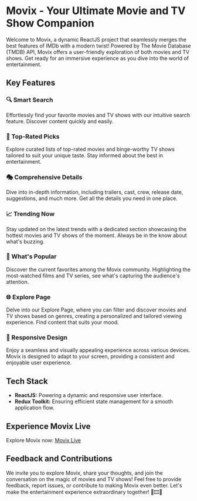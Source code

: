 # Movix - Your Ultimate Movie and TV Show Companion

Welcome to Movix, a dynamic ReactJS project that seamlessly merges the best features of IMDb with a modern twist! Powered by The Movie Database (TMDB) API, Movix offers a user-friendly exploration of both movies and TV shows. Get ready for an immersive experience as you dive into the world of entertainment.

## Key Features

### 🔍 Smart Search
Effortlessly find your favorite movies and TV shows with our intuitive search feature. Discover content quickly and easily.

### 🌟 Top-Rated Picks
Explore curated lists of top-rated movies and binge-worthy TV shows tailored to suit your unique taste. Stay informed about the best in entertainment.

### 🎭 Comprehensive Details
Dive into in-depth information, including trailers, cast, crew, release date, suggestions, and much more. Get all the details you need in one place.

### 📈 Trending Now
Stay updated on the latest trends with a dedicated section showcasing the hottest movies and TV shows of the moment. Always be in the know about what's buzzing.

### 🍿 What's Popular
Discover the current favorites among the Movix community. Highlighting the most-watched films and TV series, see what's capturing the audience's attention.

### 🌐 Explore Page
Delve into our Explore Page, where you can filter and discover movies and TV shows based on genres, creating a personalized and tailored viewing experience. Find content that suits your mood.

### 📱 Responsive Design
Enjoy a seamless and visually appealing experience across various devices. Movix is designed to adapt to your screen, providing a consistent and enjoyable user experience.

## Tech Stack

- **ReactJS:** Powering a dynamic and responsive user interface.
- **Redux Toolkit:** Ensuring efficient state management for a smooth application flow.

## Experience Movix Live

Explore Movix now: [Movix Live](https://movix-henna-five.vercel.app/)

## Feedback and Contributions

We invite you to explore Movix, share your thoughts, and join the conversation on the magic of movies and TV shows! Feel free to provide feedback, report issues, or contribute to making Movix even better. Let's make the entertainment experience extraordinary together! 🎉🎞️🍿
